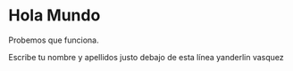 # Hola Mundo

Probemos que funciona.

Escribe tu nombre y apellidos justo debajo de esta línea
yanderlin vasquez 

